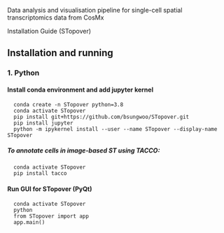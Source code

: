 Data analysis and visualisation pipeline for single-cell spatial transcriptomics data from CosMx

Installation Guide (STopover)

## Installation and running
### 1. Python
#### Install conda environment and add jupyter kernel
```Plain Text  
  conda create -n STopover python=3.8
  conda activate STopover
  pip install git+https://github.com/bsungwoo/STopover.git
  pip install jupyter
  python -m ipykernel install --user --name STopover --display-name STopover
```
##### To annotate cells in image-based ST using TACCO:
```Plain Text  
  conda activate STopover
  pip install tacco
```
#### Run GUI for STopover (PyQt)
```Plain Text
  conda activate STopover
  python
  from STopover import app
  app.main()
```
